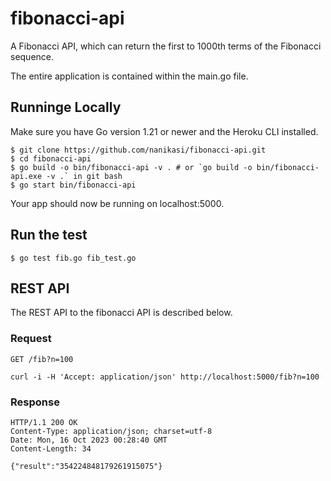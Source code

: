 
# fibonacci-api

A Fibonacci API, which can return the first to 1000th terms of the Fibonacci sequence.

The entire application is contained within the main.go file.

## Runninge Locally
Make sure you have Go version 1.21 or newer and the Heroku CLI installed.
```
$ git clone https://github.com/nanikasi/fibonacci-api.git
$ cd fibonacci-api
$ go build -o bin/fibonacci-api -v . # or `go build -o bin/fibonacci-api.exe -v .` in git bash
$ go start bin/fibonacci-api
```
Your app should now be running on localhost:5000.

## Run the test
```
$ go test fib.go fib_test.go
```

## REST API
The REST API to the fibonacci API is described below.
### Request
`GET /fib?n=100`
```
curl -i -H 'Accept: application/json' http://localhost:5000/fib?n=100
```
### Response
```
HTTP/1.1 200 OK
Content-Type: application/json; charset=utf-8
Date: Mon, 16 Oct 2023 00:28:40 GMT
Content-Length: 34

{"result":"354224848179261915075"}
```
